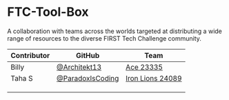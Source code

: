 # FTC-Tool-Box
A collaboration with teams across the worlds targeted at distributing a wide range of resources to the diverse FIRST Tech Challenge community.

| Contributor | GitHub | Team |
| ---- | ---- | ---- |
| Billy | [@Architekt13](https://github.com/Architekt13) | [Ace 23335](https://www.instagram.com/ace_ftc_23335/) |
| Taha S | [@ParadoxIsCoding](https://github.com/paradoxiscoding) | [Iron Lions 24089](https://www.instagram.com/ironlionsftc/) |
|  |  |  |
|  |  |  |
|  |  |  |

